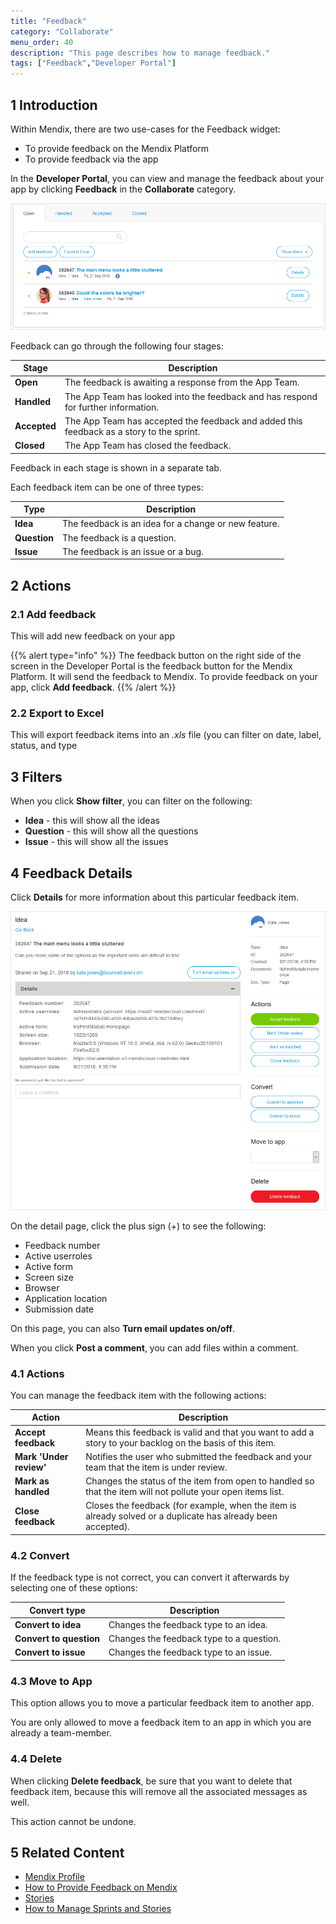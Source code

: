 ```yaml
---
title: "Feedback"
category: "Collaborate"
menu_order: 40
description: "This page describes how to manage feedback."
tags: ["Feedback","Developer Portal"]
---
```


## 1 Introduction

Within Mendix, there are two use-cases for the Feedback widget:

* To provide feedback on the Mendix Platform
* To provide feedback via the app

In the **Developer Portal**, you can view and manage the feedback about your app by clicking **Feedback** in the **Collaborate** category.

![](attachments/feedback.png)

Feedback can go through the following four stages:

Stage | Description
| --- | --- |
**Open** | The feedback is awaiting a response from the App Team.
**Handled** | The App Team has looked into the feedback and has respond for further information.
**Accepted** | The App Team has accepted the feedback and added this feedback as a story to the sprint.
**Closed** | The App Team has closed the feedback.

Feedback in each stage is shown in a separate tab.

Each feedback item can be one of three types:

Type | Description
| --- | --- |
**Idea** | The feedback is an idea for a change or new feature.
**Question** | The feedback is a question.
**Issue** | The feedback is an issue or a bug.

## 2 Actions

### 2.1 Add feedback

This will add new feedback on your app

{{% alert type="info" %}}
The feedback button on the right side of the screen in the Developer Portal is the feedback button for the Mendix Platform. It will send the feedback to Mendix. To provide feedback on your app, click **Add feedback**.
{{% /alert %}}

### 2.2 Export to Excel

This will export feedback items into an *.xls* file (you can filter on date, label, status, and type

## 3 Filters

When you click **Show filter**, you can filter on the following:

* **Idea** - this will show all the ideas
* **Question** - this will show all the questions
* **Issue** - this will show all the issues

## 4 Feedback Details

Click **Details** for more information about this particular feedback item.

![](attachments/feedback-details.png)


On the detail page, click the plus sign (+) to see the following:

* Feedback number
* Active userroles
* Active form
* Screen size
* Browser
* Application location
* Submission date

On this page, you can also **Turn email updates on/off**.

When you click **Post a comment**, you can add files within a comment. 

### 4.1 Actions

You can manage the feedback item with the following actions:

Action | Description
| --- | --- |
**Accept feedback** | Means this feedback is valid and that you want to add a story to your backlog on the basis of this item.
**Mark 'Under review'** | Notifies the user who submitted the feedback and your team that the item is under review.
**Mark as handled** | Changes the status of the item from open to handled so that the item will not pollute your open items list.
**Close feedback** | Closes the feedback (for example, when the item is already solved or a duplicate has already been accepted).

### 4.2 Convert

If the feedback type is not correct, you can convert it afterwards by selecting one of these options:

Convert type | Description
| --- | --- |
**Convert to idea** | Changes the feedback type to an idea.
**Convert to question** | Changes the feedback type to a question.
**Convert to issue** | Changes the feedback type to an issue.

### 4.3 Move to App

This option allows you to move a particular feedback item to another app.

You are only allowed to move a feedback item to an app in which you are already a team-member.

### 4.4 Delete

When clicking **Delete feedback**, be sure that you want to delete that feedback item, because this will remove all the associated messages as well.

This action cannot be undone. 

## 5 Related Content

* [Mendix Profile](../general/mendix-profile)
* [How to Provide Feedback on Mendix](../howto/feedback-mendix)
* [Stories](stories)
* [How to Manage Sprints and Stories](../howto/managing-your-application-requirements-with-mendix)
